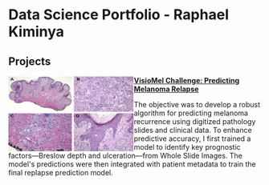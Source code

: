 # Data Science Portfolio - Raphael Kiminya

## Projects

<img align="left" width="250" height="150" src="images/melanoma.jpg"> **[VisioMel Challenge: Predicting Melanoma Relapse](https://github.com/kiminya-raphael/visiomel-melanoma)**

The objective was to develop a robust algorithm for predicting melanoma recurrence using digitized pathology slides and clinical data. To enhance predictive accuracy, I first trained a model to identify key prognostic factors—Breslow depth and ulceration—from Whole Slide Images. The model's predictions were then integrated with patient metadata to train the final replapse prediction model.

